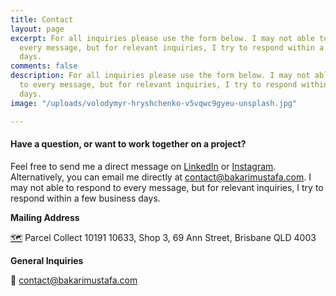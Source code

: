 ```yaml
---
title: Contact
layout: page
excerpt: For all inquiries please use the form below. I may not able to respond to
  every message, but for relevant inquiries, I try to respond within a few business
  days.
comments: false
description: For all inquiries please use the form below. I may not able to respond
  to every message, but for relevant inquiries, I try to respond within a few business
  days.
image: "/uploads/volodymyr-hryshchenko-v5vqwc9gyeu-unsplash.jpg"

---
```

#### Have a question, or want to work together on a project?

Feel free to send me a direct message on [LinkedIn](https://www.linkedin.com/in/realbakari/ "LinkedIn") or [Instagram](https://instagram.com/realbakari "Instagram"). Alternatively, you can email me directly at [contact@bakarimustafa.com](mailto:contact@bakarimustafa.com "Email"). I may not able to respond to every message, but for relevant inquiries, I try to respond within a few business days.

**Mailing Address**

[🗺️](https://emojipedia.org/world-map/) Parcel Collect 10191 10633, Shop 3, 69 Ann Street, Brisbane QLD 4003

**General Inquiries**

📧 [contact@bakarimustafa.com](mailto:contact@bakarimustafa.com "Email")